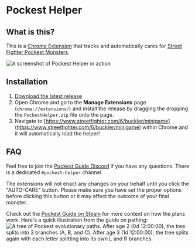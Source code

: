 # Pockest Helper

## What is this?

This is a [Chrome Extension](chrome://extensions/) that tracks and automatically cares for [Street Fighter Pockest Monsters](https://www.streetfighter.com/6/buckler/minigame).

![A screenshot of Pockest Helper in action](https://i.imgur.com/NTfwi6z.png)

## Installation

1. [Download the latest release](https://github.com/folklorelabs/pockest-helper/releases/latest)
2. Open Chrome and go to the **Manage Extensions** page (`chrome://extensions/`) and install the release by dragging the dropping the `PockestHelper.zip` file onto the page.
3. Navigate to [https://www.streetfighter.com/6/buckler/minigame](https://www.streetfighter.com/6/buckler/minigame) within Chrome and it will automatically load the helper!

## FAQ

Feel free to join the [Pockest Guide Discord](https://discord.gg/492bdzBDu) if you have any questions. There is a dedicated `#pockest-helper` channel.

The extensions will not enact any changes on your behalf until you click the "AUTO-CARE" button. Please make sure you have set the proper options before clicking this button or it may affect the outcome of your final monster.

Check out the [Pockest Guide on Steam](https://steamcommunity.com/sharedfiles/filedetails/?id=3003515624) for more context on how the plans work. Here's a quick illustration from the guide on pathing:
![A tree of Pockest evolutionary paths. After age 2 (0d 12:00:00), the tree splits into 3 branches (A, B, and C). After age 3 (1d 12:00:00), the tree splits again with each letter splitting into its own L and R branches.](https://steamuserimages-a.akamaihd.net/ugc/2233283241947427052/827EBBB3FA1C8E3B98E94551F18476DF03DE069E/)
